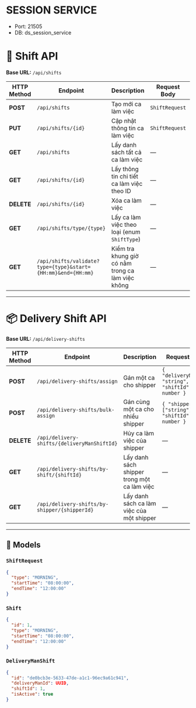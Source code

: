 # SESSION SERVICE 
- Port: 21505
- DB: ds_session_service
# 📘 Shift API

**Base URL:** `/api/shifts`

| HTTP Method | Endpoint | Description | Request Body | Response |
|--------------|-----------|--------------|----------------|------------|
| **POST** | `/api/shifts` | Tạo mới ca làm việc | `ShiftRequest` | `Shift` |
| **PUT** | `/api/shifts/{id}` | Cập nhật thông tin ca làm việc | `ShiftRequest` | `Shift` |
| **GET** | `/api/shifts` | Lấy danh sách tất cả ca làm việc | — | `List<Shift>` |
| **GET** | `/api/shifts/{id}` | Lấy thông tin chi tiết ca làm việc theo ID | — | `Shift` |
| **DELETE** | `/api/shifts/{id}` | Xóa ca làm việc | — | `204 No Content` |
| **GET** | `/api/shifts/type/{type}` | Lấy ca làm việc theo loại (enum `ShiftType`) | — | `Shift` |
| **GET** | `/api/shifts/validate?type={type}&start={HH:mm}&end={HH:mm}` | Kiểm tra khung giờ có nằm trong ca làm việc không | — | `Boolean` |

---

# 📦 Delivery Shift API

**Base URL:** `/api/delivery-shifts`

| HTTP Method | Endpoint | Description | Request Body | Response |
|--------------|-----------|--------------|----------------|------------|
| **POST** | `/api/delivery-shifts/assign` | Gán một ca cho shipper | `{ "deliveryManId": "string", "shiftId": number }` | `DeliveryManShift` |
| **POST** | `/api/delivery-shifts/bulk-assign` | Gán cùng một ca cho nhiều shipper | `{ "shipperIds": ["string"], "shiftId": number }` | `List<DeliveryManShift>` |
| **DELETE** | `/api/delivery-shifts/{deliveryManShiftId}` | Hủy ca làm việc của shipper | — | `204 No Content` |
| **GET** | `/api/delivery-shifts/by-shift/{shiftId}` | Lấy danh sách shipper trong một ca làm việc | — | `List<DeliveryManShift>` |
| **GET** | `/api/delivery-shifts/by-shipper/{shipperId}` | Lấy danh sách ca làm việc của một shipper | — | `List<DeliveryManShift>` |

---

## 🧩 Models

### `ShiftRequest`
```json
{
  "type": "MORNING", 
  "startTime": "08:00:00", 
  "endTime": "12:00:00"
}
```

### `Shift`
```json
{
  "id": 1,
  "type": "MORNING",
  "startTime": "08:00:00", 
  "endTime": "12:00:00"
}
```

### `DeliveryManShift`
```json
{
  "id": "de0bcb3e-5633-47de-a1c1-96ec9a61c941",
  "deliveryManId": UUID,
  "shiftId": 1,
  "isActive": true
}
```